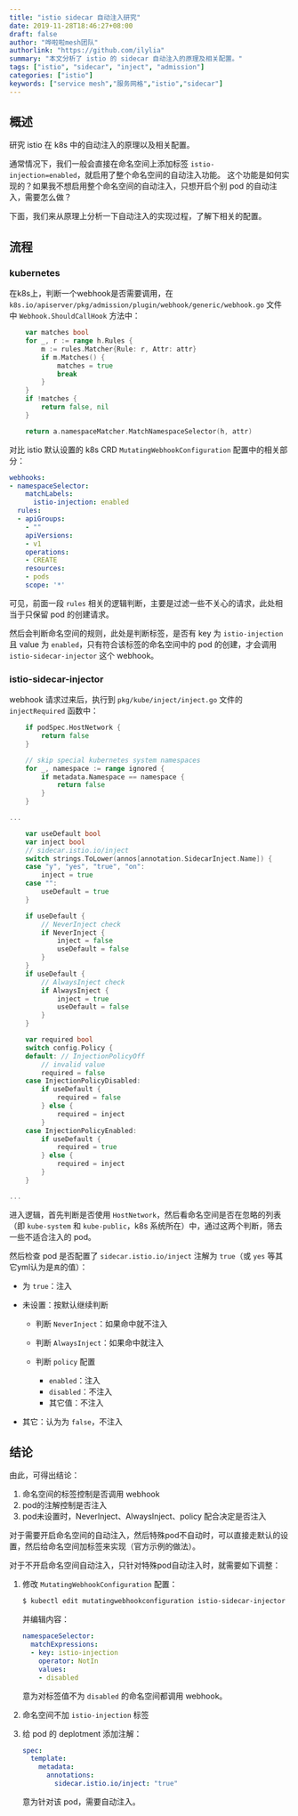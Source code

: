 ```yaml
---
title: "istio sidecar 自动注入研究"
date: 2019-11-28T18:46:27+08:00
draft: false
author: "哗啦啦mesh团队"
authorlink: "https://github.com/ilylia"
summary: "本文分析了 istio 的 sidecar 自动注入的原理及相关配置。"
tags: ["istio", "sidecar", "inject", "admission"]
categories: ["istio"]
keywords: ["service mesh","服务网格","istio","sidecar"]
---
```


## 概述

研究 istio 在 k8s 中的自动注入的原理以及相关配置。

通常情况下，我们一般会直接在命名空间上添加标签 `istio-injection=enabled`，就启用了整个命名空间的自动注入功能。
这个功能是如何实现的？如果我不想启用整个命名空间的自动注入，只想开启个别 pod 的自动注入，需要怎么做？

下面，我们来从原理上分析一下自动注入的实现过程，了解下相关的配置。

## 流程

### kubernetes

在k8s上，判断一个webhook是否需要调用，在 `k8s.io/apiserver/pkg/admission/plugin/webhook/generic/webhook.go` 文件中 `Webhook.ShouldCallHook` 方法中：

```go
    var matches bool
    for _, r := range h.Rules {
        m := rules.Matcher{Rule: r, Attr: attr}
        if m.Matches() {
            matches = true
            break
        }
    }
    if !matches {
        return false, nil
    }

    return a.namespaceMatcher.MatchNamespaceSelector(h, attr)
```

对比 istio 默认设置的 k8s CRD `MutatingWebhookConfiguration` 配置中的相关部分：

```yml
webhooks:
- namespaceSelector:
    matchLabels:
      istio-injection: enabled
  rules:
  - apiGroups:
    - ""
    apiVersions:
    - v1
    operations:
    - CREATE
    resources:
    - pods
    scope: '*'
```

可见，前面一段 `rules` 相关的逻辑判断，主要是过滤一些不关心的请求，此处相当于只保留 pod 的创建请求。

然后会判断命名空间的规则，此处是判断标签，是否有 key 为 `istio-injection` 且 value 为 `enabled`，只有符合该标签的命名空间中的 pod 的创建，才会调用 `istio-sidecar-injector` 这个 webhook。

### istio-sidecar-injector

webhook 请求过来后，执行到 `pkg/kube/inject/inject.go` 文件的 `injectRequired` 函数中：

```go
    if podSpec.HostNetwork {
        return false
    }

    // skip special kubernetes system namespaces
    for _, namespace := range ignored {
        if metadata.Namespace == namespace {
            return false
        }
    }

...

    var useDefault bool
    var inject bool
    // sidecar.istio.io/inject
    switch strings.ToLower(annos[annotation.SidecarInject.Name]) {
    case "y", "yes", "true", "on":
        inject = true
    case "":
        useDefault = true
    }

    if useDefault {
        // NeverInject check
        if NeverInject {
            inject = false
            useDefault = false
        }
    }
    if useDefault {
        // AlwaysInject check
        if AlwaysInject {
            inject = true
            useDefault = false
        }
    }

    var required bool
    switch config.Policy {
    default: // InjectionPolicyOff
        // invalid value
        required = false
    case InjectionPolicyDisabled:
        if useDefault {
            required = false
        } else {
            required = inject
        }
    case InjectionPolicyEnabled:
        if useDefault {
            required = true
        } else {
            required = inject
        }
    }

...
```

进入逻辑，首先判断是否使用 `HostNetwork`，然后看命名空间是否在忽略的列表（即 `kube-system` 和 `kube-public`，k8s 系统所在）中，通过这两个判断，筛去一些不适合注入的 pod。

然后检查 pod 是否配置了 `sidecar.istio.io/inject` 注解为 `true`（或 `yes` 等其它yml认为是`真`的值）：

- 为 `true`：注入
- 未设置：按默认继续判断

  - 判断 `NeverInject`：如果命中就不注入
  - 判断 `AlwaysInject`：如果命中就注入
  - 判断 `policy` 配置

    - `enabled`：注入
    - `disabled`：不注入
    - 其它值：不注入

- 其它：认为为 `false`，不注入

## 结论

由此，可得出结论：

1. 命名空间的标签控制是否调用 webhook
2. pod的注解控制是否注入
3. pod未设置时，NeverInject、AlwaysInject、policy 配合决定是否注入

对于需要开启命名空间的自动注入，然后特殊pod不自动时，可以直接走默认的设置，然后给命名空间加标签来实现（官方示例的做法）。

对于不开启命名空间自动注入，只针对特殊pod自动注入时，就需要如下调整：

1. 修改 `MutatingWebhookConfiguration` 配置：

    ```bash
    $ kubectl edit mutatingwebhookconfiguration istio-sidecar-injector
    ```

    并编辑内容：

    ```yml
    namespaceSelector:
      matchExpressions:
      - key: istio-injection
        operator: NotIn
        values:
        - disabled
    ```

    意为对标签值不为 `disabled` 的命名空间都调用 webhook。

1. 命名空间不加 `istio-injection` 标签
1. 给 pod 的 deplotment 添加注解：

    ```yml
    spec:
      template:
        metadata:
          annotations:
            sidecar.istio.io/inject: "true"
    ```

    意为针对该 pod，需要自动注入。
